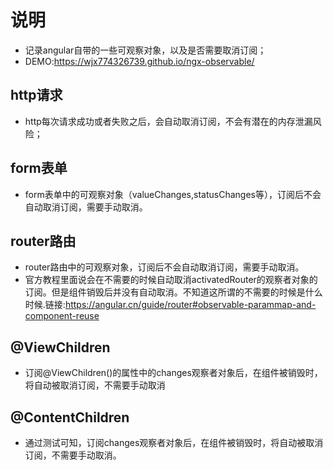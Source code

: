 # 说明
- 记录angular自带的一些可观察对象，以及是否需要取消订阅；
- DEMO:https://wjx774326739.github.io/ngx-observable/

## http请求
- http每次请求成功或者失败之后，会自动取消订阅，不会有潜在的内存泄漏风险；

## form表单
- form表单中的可观察对象（valueChanges,statusChanges等），订阅后不会自动取消订阅，需要手动取消。

## router路由
- router路由中的可观察对象，订阅后不会自动取消订阅，需要手动取消。
- 官方教程里面说会在不需要的时候自动取消activatedRouter的观察者对象的订阅。但是组件销毁后并没有自动取消。不知道这所谓的不需要的时候是什么时候.链接:https://angular.cn/guide/router#observable-parammap-and-component-reuse

## @ViewChildren
- 订阅@ViewChildren()的属性中的changes观察者对象后，在组件被销毁时，将自动被取消订阅，不需要手动取消

## @ContentChildren
- 通过测试可知，订阅changes观察者对象后，在组件被销毁时，将自动被取消订阅，不需要手动取消。
